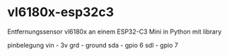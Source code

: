 # vl6180x-esp32c3
Entfernungssensor vl6180x an einem ESP32-C3 Mini in Python mit library

pinbelegung
vin - 3v
grd - ground
sda - gpio 6
sdl - gpio 7
